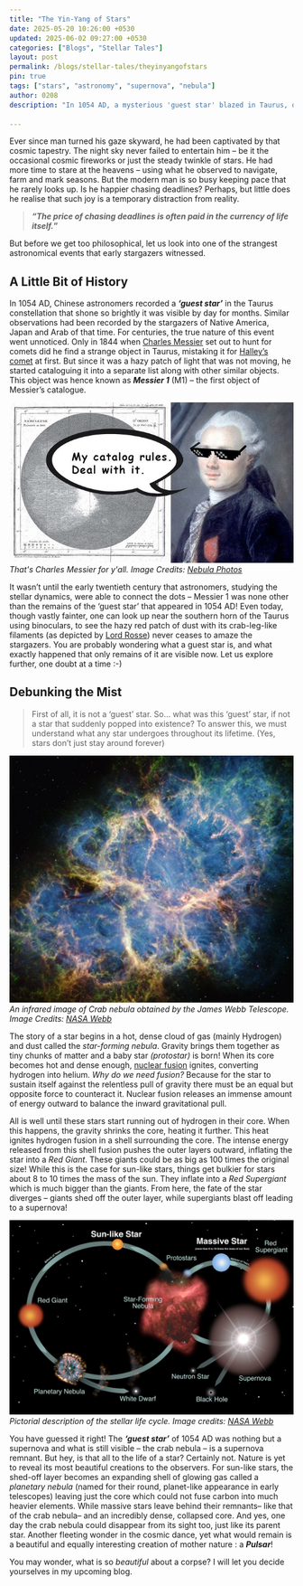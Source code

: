 ```yaml
---
title: "The Yin-Yang of Stars"
date: 2025-05-20 10:26:00 +0530
updated: 2025-06-02 09:27:00 +0530
categories: ["Blogs", "Stellar Tales"]
layout: post
permalink: /blogs/stellar-tales/theyinyangofstars
pin: true
tags: ["stars", "astronomy", "supernova", "nebula"]  
author: 0208   
description: "In 1054 AD, a mysterious 'guest star' blazed in Taurus, outshining the daylight for months. Centuries later, astronomers unraveled its violent truth: not a celestial visitor, but the death scream of a star. Let’s explore this cosmic cataclysm—and how its corpse still haunts the night sky."

---
```


<style>
  /* Force drop cap */
  #post-wrapper .post-content > p:first-of-type::first-letter {
    font-size: 5.5em !important;
    float: left;
    line-height: 0.75;
    margin: 0.1em 0.15em 0 0;
    font-family: Georgia, serif;
    font-weight: bold;
    color: inherit;
  }
</style>

Ever since man turned his gaze skyward, he had been captivated by that cosmic tapestry. The night sky never failed to entertain him – be it the occasional cosmic fireworks or just the steady twinkle of stars. He had more time to stare at the heavens – using what he observed to navigate, farm and mark seasons. But the modern man is so busy keeping pace that he rarely looks up. Is he happier chasing deadlines? Perhaps, but little does he realise that such joy is a temporary distraction from reality. 

> **_“The price of chasing deadlines is often paid in the currency of life itself._”**                                                                        

But before we get too philosophical, let us look into one of the strangest astronomical events that early stargazers witnessed. 

## A Little Bit of History

In 1054 AD, Chinese astronomers recorded a **_‘guest star’_** in the Taurus constellation that shone so brightly it was visible by day for months. Similar observations had been recorded by the stargazers of Native America, Japan and Arab of that time. For centuries, the true nature of this event went unnoticed. Only in 1844 when [Charles Messier](https://en.wikipedia.org/wiki/Charles_Messier) set out to hunt for comets did he find a strange object in Taurus, mistaking it for [Halley’s comet](https://science.nasa.gov/solar-system/comets/1p-halley/) at first. But since it was a hazy patch of light that was not moving, he started cataloguing it into a separate list along with other similar objects. This object was hence known as **_Messier 1_** (M1) – the first object of Messier’s catalogue.

![A goofy picture of Charles Messier](assets/images/messier.jpg)
_That's Charles Messier for y'all. Image Credits: [Nebula Photos](https://www.youtube.com/watch?v=_e3stRiqfbg)_

It wasn’t until the early twentieth century that astronomers, studying the stellar dynamics, were able to connect the dots –  Messier 1 was none other than the remains of the ‘guest star’ that appeared in 1054 AD!  Even today, though vastly fainter, one can look up near the southern horn of the Taurus using binoculars, to see the hazy red patch of dust with its crab-leg-like filaments (as depicted by [Lord Rosse](https://en.wikipedia.org/wiki/William_Parsons,_3rd_Earl_of_Rosse)) never ceases to amaze the stargazers. You are probably wondering what a guest star is, and what exactly happened that only remains of it are visible now. Let us explore further, one doubt at a time :-)

## Debunking the Mist

> First of all, it is not a ‘guest’ star. So… what was this ‘guest’ star, if not a star that suddenly popped into existence? To answer this, we must understand what any star undergoes throughout its lifetime. (Yes, stars don’t just stay around forever)

![A High-Resolution Image of Crab Nebula](/assets/images/crab.jpg)
_An infrared image of Crab nebula obtained by the James Webb Telescope. Image Credits: [NASA Webb](https://esawebb.org/images/weic2417a/)_

The story of a star begins in a hot, dense cloud of gas (mainly Hydrogen) and dust called the _star-forming nebula_. Gravity brings them together as tiny chunks of matter and a baby star _(protostar)_ is born! When its core becomes hot and dense enough, [nuclear fusion](https://www.iaea.org/newscenter/news/what-is-nuclear-fusion) ignites, converting hydrogen into helium. _Why do we need fusion?_ Because for the star to sustain itself against the relentless pull of gravity there must be an equal but opposite force to counteract it. Nuclear fusion releases an immense amount of energy outward to balance the inward gravitational pull. 

All is well until these stars start running out of hydrogen in their core. When this happens, the gravity shrinks the core, heating it further. This heat ignites hydrogen fusion in a shell surrounding the core. The intense energy released from this shell fusion pushes the outer layers outward, inflating the star into a _Red Giant_. These giants could be as big as 100 times the original size! While this is the case for sun-like stars, things get bulkier for stars about 8 to 10 times the mass of the sun. They inflate into a _Red Supergiant_ which is much bigger than the giants. From here, the fate of the star diverges – giants shed off the outer layer, while supergiants blast off leading to a supernova! 

![Stellar Life Cycle](/assets/images/stars_lifecycle_full.jpg)
_Pictorial description of the stellar life cycle. Image credits: [NASA Webb](https://webbtelescope.org/science/the-star-life-cycle)_

You have guessed it right! The **_‘guest star’_** of 1054 AD was nothing but a supernova and what is still visible – the crab nebula – is a supernova remnant. But hey, is that all to the life of a star? Certainly not. Nature is yet to reveal its most beautiful creations to the observers. For sun-like stars, the shed-off layer becomes an expanding shell of glowing gas called a _planetary nebula_ (named for their round, planet-like appearance in early telescopes) leaving just the core which could not fuse carbon into much heavier elements. While massive stars leave behind their remnants– like that of the crab nebula– and an incredibly dense, collapsed core. And yes, one day the crab nebula could disappear from its sight too, just like its parent star. Another fleeting wonder in the cosmic dance, yet what would remain is a beautiful and equally interesting creation of mother nature : a **_Pulsar_**!

You may wonder, what is so _beautiful_ about a corpse? I will let you decide yourselves in my upcoming blog. 

